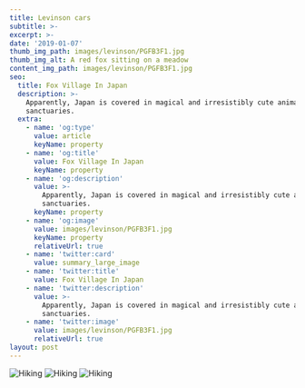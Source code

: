 ```yaml
---
title: Levinson cars
subtitle: >-
excerpt: >-
date: '2019-01-07'
thumb_img_path: images/levinson/PGFB3F1.jpg
thumb_img_alt: A red fox sitting on a meadow
content_img_path: images/levinson/PGFB3F1.jpg
seo:
  title: Fox Village In Japan
  description: >-
    Apparently, Japan is covered in magical and irresistibly cute animal
    sanctuaries.
  extra:
    - name: 'og:type'
      value: article
      keyName: property
    - name: 'og:title'
      value: Fox Village In Japan
      keyName: property
    - name: 'og:description'
      value: >-
        Apparently, Japan is covered in magical and irresistibly cute animal
        sanctuaries.
      keyName: property
    - name: 'og:image'
      value: images/levinson/PGFB3F1.jpg
      keyName: property
      relativeUrl: true
    - name: 'twitter:card'
      value: summary_large_image
    - name: 'twitter:title'
      value: Fox Village In Japan
    - name: 'twitter:description'
      value: >-
        Apparently, Japan is covered in magical and irresistibly cute animal
        sanctuaries.
    - name: 'twitter:image'
      value: images/levinson/PGFB3F1.jpg
      relativeUrl: true
layout: post
---
```


![Hiking](/images/levinson/PGFB3F1.jpg)
![Hiking](/images/levinson/5623191.jpg)
![Hiking](/images/levinson/CoffeeCupMockup_1.png)

